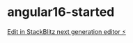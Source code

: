 # angular16-started

[Edit in StackBlitz next generation editor ⚡️](https://stackblitz.com/~/github.com/duyhoangptit/angular16-started)